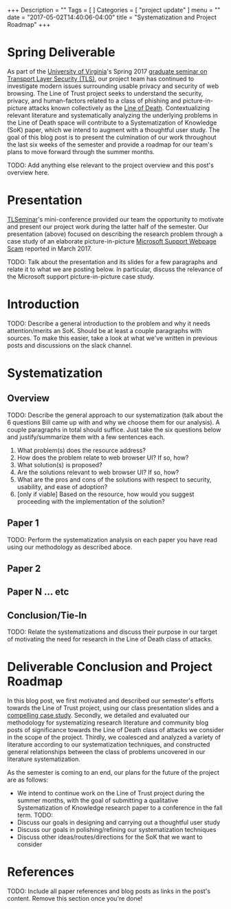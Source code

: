 +++
Description = ""
Tags = [
]
Categories = [
"project update"
]
menu = ""
date = "2017-05-02T14:40:06-04:00"
title = "Systematization and Project Roadmap"
+++

# Spring Deliverable
As part of the [University of Virginia](http://virginia.edu)'s Spring 2017 [graduate seminar
on Transport Layer Security (TLS)](https://tlseminar.github.io/), our project
team has continued to investigate modern issues surrounding usable privacy and
security of web browsing.
The Line of Trust project seeks to understand the security, privacy, and human-factors related to a class of phishing 
and picture-in-picture attacks known collectively as the [Line of Death](https://textslashplain.com/2017/01/14/the-line-of-death/). 
Contextualizing relevant literature and systematically analyzing the underlying
problems in the Line of Death space will contribute to a Systematization of
Knowledge (SoK) paper, which we intend to augment with a thoughtful user study. 
The goal of this blog post is to present the culmination of our work throughout the last
six weeks of the semester and provide a roadmap for our team's plans to move
forward through the summer months.

TODO: Add anything else relevant to the project overview and this post's
overview here.

# Presentation
<script async class="speakerdeck-embed"
data-id="710bc0557e1240d9a9d209d1ed14ddde" data-ratio="1.33333333333333"
src="//speakerdeck.com/assets/embed.js"></script>

[TLSeminar](https://tlseminar.github.io/)'s mini-conference provided our team
the opportunity to motivate and present our project work during the latter half
of the semester. Our presentation (above) focused on describing the research
problem through a case study of an elaborate picture-in-picture [Microsoft Support Webpage
Scam](https://www.tripwire.com/state-of-security/latest-security-news/tech-support-scam-uses-website-elements-spoof-microsoft-support-page/) 
reported in March 2017.

TODO: Talk about the presentation and its slides for a few paragraphs and relate it to what we are
posting below. In particular, discuss the relevance of the Microsoft support
picture-in-picture case study.

# Introduction
TODO: Describe a general introduction to the problem and why it needs attention/merits
an SoK. Should be at least a couple paragraphs with sources. To make this
easier, take a look at what we've written in previous posts and discussions on
the slack channel.

# Systematization
## Overview
TODO: Describe the general approach to our systematization (talk about the 6 questions
Bill came up with and why we choose them for our analysis). A couple paragraphs
in total should suffice. Just take the six questions below and justify/summarize
them with a few sentences each.

1. What problem(s) does the resource address?
2. How does the problem relate to web browser UI?  If so, how?
3. What solution(s) is proposed?
4. Are the solutions relevant to web browser UI? If so, how?
5. What are the pros and cons of the solutions with respect to security,
   usability, and ease of adoption?
6. [only if viable] Based on the resource, how would you suggest proceeding with
   the implementation of the solution?

## Paper 1
TODO: Perform the systematization analysis on each paper you have read using our
methodology as described aboce.

## Paper 2

## Paper N ... etc

## Conclusion/Tie-In
TODO: Relate the systematizations and discuss their purpose in our target of
motivating the need for research in the Line of Death class of attacks.

# Deliverable Conclusion and Project Roadmap
In this blog post, we first motivated and described our semester's efforts 
towards the Line of Trust project, using our class presentation slides and a
[compelling case
study](https://www.tripwire.com/state-of-security/latest-security-news/tech-support-scam-uses-website-elements-spoof-microsoft-support-page/). 
Secondly, we detailed and evaluated our methodology for systematizing research 
literature and community blog posts of significance towards
 the Line of Death class of attacks we consider in the scope of the project.
Thirdly, we coalesced and analyzed a variety of literature according to our
systematization techniques, and constructed general relationships between the class of
problems uncovered in our literature systematization.

As the semester is coming to an end, our plans for the future of the project
are as follows:

- We intend to continue work on the Line of Trust project during the summer
months, with the goal of submitting a qualitative Systematization of Knowledge
research paper to a conference in the fall term.
TODO: 
- Discuss our goals in designing and carrying out a thoughtful user study
- Discuss our goals in polishing/refining our systematization techniques
- Discuss other ideas/routes/directions for the SoK that we want to consider

# References
TODO: Include all paper references and blog posts as links in the post's
content. Remove this section once you're done!
